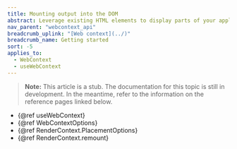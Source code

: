 ```yaml
---
title: Mounting output into the DOM
abstract: Leverage existing HTML elements to display parts of your application
nav_parent: "webcontext_api"
breadcrumb_uplink: "[Web context](../)"
breadcrumb_name: Getting started
sort: -5
applies_to:
  - WebContext
  - useWebContext
---
```


<!-- TODO(stub) -->

> **Note:** This article is a stub. The documentation for this topic is still in development. In the meantime, refer to the information on the reference pages linked below.

- {@ref useWebContext}
- {@ref WebContextOptions}
- {@ref RenderContext.PlacementOptions}
- {@ref RenderContext.remount}
